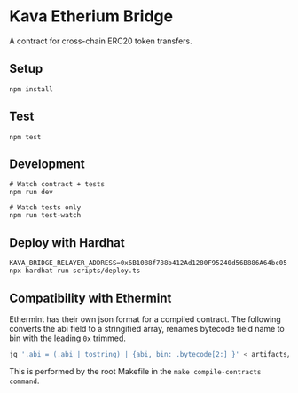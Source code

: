 # Kava Etherium Bridge

A contract for cross-chain ERC20 token transfers.

## Setup

```
npm install
```

## Test

```
npm test
```

## Development

```
# Watch contract + tests
npm run dev

# Watch tests only
npm run test-watch
```

## Deploy with Hardhat

```
KAVA_BRIDGE_RELAYER_ADDRESS=0x6B1088f788b412Ad1280F95240d56B886A64bc05 npx hardhat run scripts/deploy.ts
```

## Compatibility with Ethermint

Ethermint has their own json format for a compiled contract. The following
converts the abi field to a stringified array, renames bytecode field name to
bin with the leading `0x` trimmed.

```bash
jq '.abi = (.abi | tostring) | {abi, bin: .bytecode[2:] }' < artifacts/contracts/ERC20MintableBurnable.sol/ERC20MintableBurnable.json > ethermint_json/ERC20MintableBurnable.json
```

This is performed by the root Makefile in the `make compile-contracts command`.
